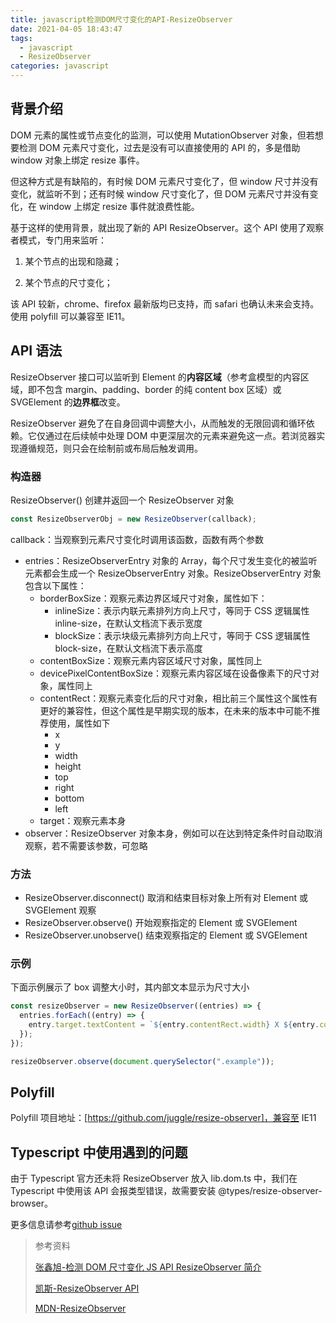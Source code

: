 ```yaml
---
title: javascript检测DOM尺寸变化的API-ResizeObserver
date: 2021-04-05 18:43:47
tags:
  - javascript
  - ResizeObserver
categories: javascript
---
```


## 背景介绍

DOM 元素的属性或节点变化的监测，可以使用 MutationObserver 对象，但若想要检测 DOM 元素尺寸变化，过去是没有可以直接使用的 API 的，多是借助 window 对象上绑定 resize 事件。

但这种方式是有缺陷的，有时候 DOM 元素尺寸变化了，但 window 尺寸并没有变化，就监听不到；还有时候 window 尺寸变化了，但 DOM 元素尺寸并没有变化，在 window 上绑定 resize 事件就浪费性能。

基于这样的使用背景，就出现了新的 API ResizeObserver。这个 API 使用了观察者模式，专门用来监听：

1. 某个节点的出现和隐藏；

2. 某个节点的尺寸变化；

该 API 较新，chrome、firefox 最新版均已支持，而 safari 也确认未来会支持。使用 polyfill 可以兼容至 IE11。

<!-- more -->

## API 语法

ResizeObserver 接口可以监听到 Element 的**内容区域**（参考盒模型的内容区域，即不包含 margin、padding、border 的纯 content box 区域）或 SVGElement 的**边界框**改变。

ResizeObserver 避免了在自身回调中调整大小，从而触发的无限回调和循环依赖。它仅通过在后续帧中处理 DOM 中更深层次的元素来避免这一点。若浏览器实现遵循规范，则只会在绘制前或布局后触发调用。

### 构造器

ResizeObserver() 创建并返回一个 ResizeObserver 对象

```javascript
const ResizeObserverObj = new ResizeObserver(callback);
```

callback：当观察到元素尺寸变化时调用该函数，函数有两个参数

- entries：ResizeObserverEntry 对象的 Array，每个尺寸发生变化的被监听元素都会生成一个 ResizeObserverEntry 对象。ResizeObserverEntry 对象包含以下属性：
  - borderBoxSize：观察元素边界区域尺寸对象，属性如下：
    - inlineSize：表示内联元素排列方向上尺寸，等同于 CSS 逻辑属性 inline-size，在默认文档流下表示宽度
    - blockSize：表示块级元素排列方向上尺寸，等同于 CSS 逻辑属性 block-size，在默认文档流下表示高度
  - contentBoxSize：观察元素内容区域尺寸对象，属性同上
  - devicePixelContentBoxSize：观察元素内容区域在设备像素下的尺寸对象，属性同上
  - contentRect：观察元素变化后的尺寸对象，相比前三个属性这个属性有更好的兼容性，但这个属性是早期实现的版本，在未来的版本中可能不推荐使用，属性如下
    - x
    - y
    - width
    - height
    - top
    - right
    - bottom
    - left
  - target：观察元素本身
- observer：ResizeObserver 对象本身，例如可以在达到特定条件时自动取消观察，若不需要该参数，可忽略

### 方法

- ResizeObserver.disconnect() 取消和结束目标对象上所有对 Element 或 SVGElement 观察
- ResizeObserver.observe() 开始观察指定的 Element 或 SVGElement
- ResizeObserver.unobserve() 结束观察指定的 Element 或 SVGElement

### 示例

下面示例展示了 box 调整大小时，其内部文本显示为尺寸大小

```javascript
const resizeObserver = new ResizeObserver((entries) => {
  entries.forEach((entry) => {
    entry.target.textContent = `${entry.contentRect.width} X ${entry.contentRect.height}`;
  });
});

resizeObserver.observe(document.querySelector(".example"));
```

## Polyfill

Polyfill 项目地址：[https://github.com/juggle/resize-observer]，兼容至 IE11

## Typescript 中使用遇到的问题

由于 Typescript 官方还未将 ResizeObserver 放入 lib.dom.ts 中，我们在 Typescript 中使用该 API 会报类型错误，故需要安装 @types/resize-observer-browser。

更多信息请参考[github issue](https://github.com/Microsoft/TypeScript/issues/28502)

> 参考资料
>
> [张鑫旭-检测 DOM 尺寸变化 JS API ResizeObserver 简介](https://www.zhangxinxu.com/wordpress/2020/03/dom-resize-api-resizeobserver/)
>
> [凯斯-ResizeObserver API](https://zhuanlan.zhihu.com/p/41418813)
>
> [MDN-ResizeObserver](https://developer.mozilla.org/en-US/docs/Web/API/ResizeObserver)
